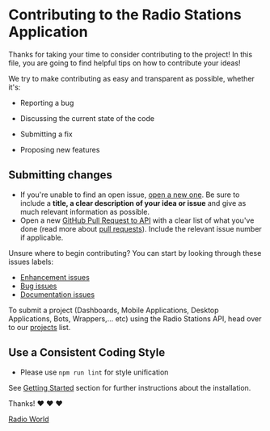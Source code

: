 # Contributing to the Radio Stations Application

Thanks for taking your time to consider contributing to the project!
In this file, you are going to find helpful tips on how to contribute your ideas!

We try to make contributing as easy and transparent as possible, whether it's:

- Reporting a bug

- Discussing the current state of the code

- Submitting a fix

- Proposing new features

## Submitting changes

* If you're unable to find an open issue, [open a new one](https://github.com/rohitjethoe/radios/issues/new). Be sure to include a **title, a clear description of your idea or issue** and give as much relevant information as possible.
* Open  a new [GitHub Pull Request to API](https://github.com/rohitjethoe/radios/pulls) with a clear list of what you've done (read more about [pull requests](http://help.github.com/pull-requests/)). Include the relevant issue number if applicable.

Unsure where to begin contributing? You can start by looking through these issues labels:

* [Enhancement issues](https://github.com/rohitjethoe/radios/labels/enhancement) 
* [Bug issues](https://github.com/rohitjethoe/radios/labels/bug) 
* [Documentation issues](https://github.com/rohitjethoe/radios/labels/documentation)

To submit a project (Dashboards, Mobile Applications, Desktop Applications, Bots, Wrappers,... etc) using the Radio Stations API, head over to our [projects](https://github.com/rohitjethoe/radios) list.      

## Use a Consistent Coding Style

- Please use `npm run lint` for style unification

See [Getting Started](./README.md) section for further instructions about the installation.

Thanks! :heart: :heart: :heart:

[Radio World](https://github.com/rohitjethoe/radios)
